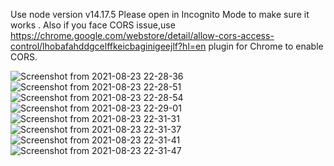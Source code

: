 Use node version v14.17.5
Please open in Incognito Mode to make sure it works .
Also if you face CORS issue,use https://chrome.google.com/webstore/detail/allow-cors-access-control/lhobafahddgcelffkeicbaginigeejlf?hl=en plugin for Chrome to enable CORS.

![Screenshot from 2021-08-23 22-28-36](https://user-images.githubusercontent.com/25932961/130488032-c1bb79d8-54a2-4de5-a7b5-664ad90c83d9.png)
![Screenshot from 2021-08-23 22-28-51](https://user-images.githubusercontent.com/25932961/130488046-29be4c4c-5ecc-4a68-85a9-a371ed287a8c.png)
![Screenshot from 2021-08-23 22-28-54](https://user-images.githubusercontent.com/25932961/130488053-038ac718-0079-4aa5-bc87-1bbd41ddf6c3.png)
![Screenshot from 2021-08-23 22-29-01](https://user-images.githubusercontent.com/25932961/130488058-03daad2c-6704-4311-8124-affae51644b4.png)
![Screenshot from 2021-08-23 22-31-31](https://user-images.githubusercontent.com/25932961/130488061-9c91c9a5-7c3e-409b-9e1e-914fe1788f61.png)
![Screenshot from 2021-08-23 22-31-37](https://user-images.githubusercontent.com/25932961/130488064-b7400fe3-e1f3-42d3-9019-b6c7ac388a40.png)
![Screenshot from 2021-08-23 22-31-41](https://user-images.githubusercontent.com/25932961/130488067-53205551-efc7-4c6a-9cc3-730f078a2788.png)
![Screenshot from 2021-08-23 22-31-47](https://user-images.githubusercontent.com/25932961/130488071-7ced2233-2bd0-446e-be78-96d17d504e31.png)
